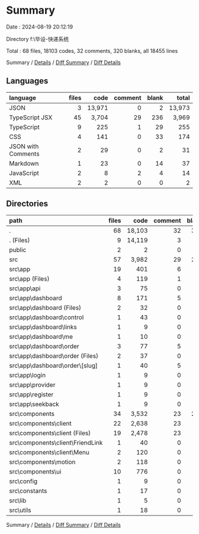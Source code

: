 # Summary

Date : 2024-08-19 20:12:19

Directory f:\\毕设-快递系统

Total : 68 files,  18103 codes, 32 comments, 320 blanks, all 18455 lines

Summary / [Details](details.md) / [Diff Summary](diff.md) / [Diff Details](diff-details.md)

## Languages
| language | files | code | comment | blank | total |
| :--- | ---: | ---: | ---: | ---: | ---: |
| JSON | 3 | 13,971 | 0 | 2 | 13,973 |
| TypeScript JSX | 45 | 3,704 | 29 | 236 | 3,969 |
| TypeScript | 9 | 225 | 1 | 29 | 255 |
| CSS | 4 | 141 | 0 | 33 | 174 |
| JSON with Comments | 2 | 29 | 0 | 2 | 31 |
| Markdown | 1 | 23 | 0 | 14 | 37 |
| JavaScript | 2 | 8 | 2 | 4 | 14 |
| XML | 2 | 2 | 0 | 0 | 2 |

## Directories
| path | files | code | comment | blank | total |
| :--- | ---: | ---: | ---: | ---: | ---: |
| . | 68 | 18,103 | 32 | 320 | 18,455 |
| . (Files) | 9 | 14,119 | 3 | 26 | 14,148 |
| public | 2 | 2 | 0 | 0 | 2 |
| src | 57 | 3,982 | 29 | 294 | 4,305 |
| src\\app | 19 | 401 | 6 | 82 | 489 |
| src\\app (Files) | 4 | 119 | 1 | 32 | 152 |
| src\\app\\api | 3 | 75 | 0 | 11 | 86 |
| src\\app\\dashboard | 8 | 171 | 5 | 27 | 203 |
| src\\app\\dashboard (Files) | 2 | 32 | 0 | 6 | 38 |
| src\\app\\dashboard\\control | 1 | 43 | 0 | 2 | 45 |
| src\\app\\dashboard\\links | 1 | 9 | 0 | 3 | 12 |
| src\\app\\dashboard\\me | 1 | 10 | 0 | 3 | 13 |
| src\\app\\dashboard\\order | 3 | 77 | 5 | 13 | 95 |
| src\\app\\dashboard\\order (Files) | 2 | 37 | 0 | 5 | 42 |
| src\\app\\dashboard\\order\\[slug] | 1 | 40 | 5 | 8 | 53 |
| src\\app\\login | 1 | 9 | 0 | 3 | 12 |
| src\\app\\provider | 1 | 9 | 0 | 5 | 14 |
| src\\app\\register | 1 | 9 | 0 | 2 | 11 |
| src\\app\\seekback | 1 | 9 | 0 | 2 | 11 |
| src\\components | 34 | 3,532 | 23 | 202 | 3,757 |
| src\\components\\client | 22 | 2,638 | 23 | 86 | 2,747 |
| src\\components\\client (Files) | 19 | 2,478 | 23 | 75 | 2,576 |
| src\\components\\client\\FriendLink | 1 | 40 | 0 | 5 | 45 |
| src\\components\\client\\Menu | 2 | 120 | 0 | 6 | 126 |
| src\\components\\motion | 2 | 118 | 0 | 23 | 141 |
| src\\components\\ui | 10 | 776 | 0 | 93 | 869 |
| src\\config | 1 | 9 | 0 | 1 | 10 |
| src\\constants | 1 | 17 | 0 | 5 | 22 |
| src\\lib | 1 | 5 | 0 | 2 | 7 |
| src\\utils | 1 | 18 | 0 | 2 | 20 |

Summary / [Details](details.md) / [Diff Summary](diff.md) / [Diff Details](diff-details.md)